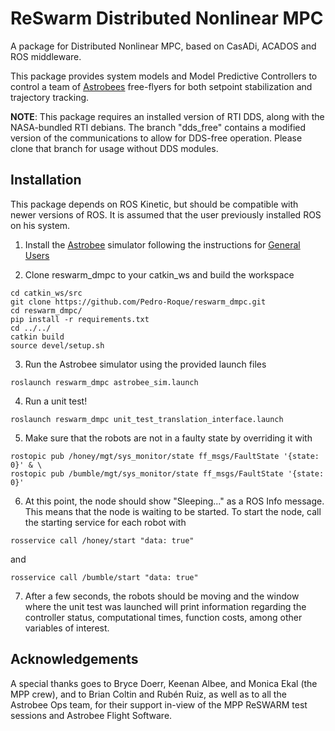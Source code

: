 # ReSwarm Distributed Nonlinear MPC 
A package for Distributed Nonlinear MPC, based on CasADi, ACADOS and ROS middleware. 

This package provides system models and Model Predictive Controllers to control a team of [Astrobees](https://github.com/nasa/astrobee) free-flyers for both setpoint stabilization and trajectory tracking.

**NOTE**: This package requires an installed version of RTI DDS, along with the NASA-bundled RTI debians. The branch "dds_free" contains a modified version of the communications to allow for DDS-free operation. Please clone that branch for usage without DDS modules.

## Installation
This package depends on ROS Kinetic, but should be compatible with newer versions of ROS. It is assumed that the user previously installed ROS on his system. 

1. Install the [Astrobee](https://github.com/nasa/astrobee) simulator following the instructions for [General Users](https://nasa.github.io/astrobee/html/install-nonNASA.html)

2. Clone reswarm_dmpc to your catkin_ws and build the workspace
```
cd catkin_ws/src
git clone https://github.com/Pedro-Roque/reswarm_dmpc.git
cd reswarm_dmpc/
pip install -r requirements.txt
cd ../../
catkin build
source devel/setup.sh
```

3. Run the Astrobee simulator using the provided launch files
```
roslaunch reswarm_dmpc astrobee_sim.launch
```

4. Run a unit test!
```
roslaunch reswarm_dmpc unit_test_translation_interface.launch
```

5. Make sure that the robots are not in a faulty state by overriding it with
```
rostopic pub /honey/mgt/sys_monitor/state ff_msgs/FaultState '{state: 0}' & \
rostopic pub /bumble/mgt/sys_monitor/state ff_msgs/FaultState '{state: 0}'
```
6. At this point, the node should show "Sleeping..." as a ROS Info message. This means that the node is waiting to be started. To start the node, call the starting service for each robot with
```
rosservice call /honey/start "data: true"
```
and
```
rosservice call /bumble/start "data: true"
```

7. After a few seconds, the robots should be moving and the window where the unit test was launched will print information regarding the controller status, computational times, function costs, among other variables of interest.

## Acknowledgements 
A special thanks goes to Bryce Doerr, Keenan Albee, and Monica Ekal (the MPP crew), and to Brian Coltin and Rubén Ruiz, as well as to all the Astrobee Ops team, for their support in-view of the MPP ReSWARM test sessions and Astrobee Flight Software.